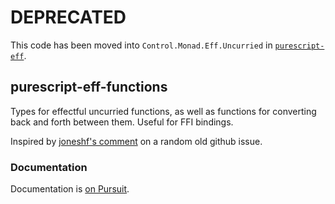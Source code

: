 # DEPRECATED

This code has been moved into `Control.Monad.Eff.Uncurried` in [`purescript-eff`](https://github.com/purescript/purescript-eff).

## purescript-eff-functions

Types for effectful uncurried functions, as well as functions for converting
back and forth between them. Useful for FFI bindings.

Inspired by [joneshf's comment](https://github.com/purescript/purescript/issues/616#issuecomment-57800502)
on a random old github issue.

### Documentation

Documentation is [on Pursuit](https://pursuit.purescript.org/packages/purescript-eff-functions).
